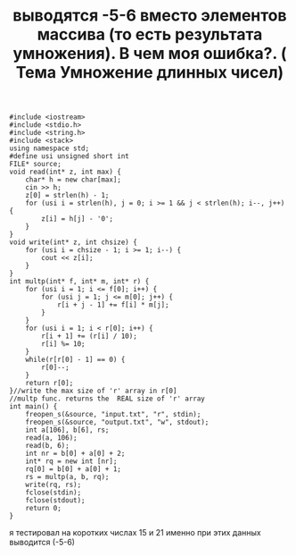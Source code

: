 ﻿---
title: "выводятся -5-6 вместо элементов массива (то есть результата умножения). В чем моя ошибка?. ( Тема Умножение длинных чисел)"
se.owner.user_id: 381015
se.owner.display_name: "green321"
se.owner.link: "https://ru.meta.stackoverflow.com/users/381015/green321"
se.link: "https://ru.meta.stackoverflow.com/questions/10650/%d0%b2%d1%8b%d0%b2%d0%be%d0%b4%d1%8f%d1%82%d1%81%d1%8f-5-6-%d0%b2%d0%bc%d0%b5%d1%81%d1%82%d0%be-%d1%8d%d0%bb%d0%b5%d0%bc%d0%b5%d0%bd%d1%82%d0%be%d0%b2-%d0%bc%d0%b0%d1%81%d1%81%d0%b8%d0%b2%d0%b0-%d1%82%d0%be-%d0%b5%d1%81%d1%82%d1%8c-%d1%80%d0%b5%d0%b7%d1%83%d0%bb%d1%8c%d1%82%d0%b0%d1%82%d0%b0-%d1%83%d0%bc%d0%bd%d0%be%d0%b6%d0%b5%d0%bd%d0%b8%d1%8f-%d0%92-%d1%87%d0%b5%d0%bc-%d0%bc%d0%be"
se.question_id: 10650
se.post_type: question
---
<pre><code>#include &lt;iostream&gt;
#include &lt;stdio.h&gt;
#include &lt;string.h&gt;
#include &lt;stack&gt;
using namespace std;
#define usi unsigned short int
FILE* source;
void read(int* z, int max) {
    char* h = new char[max];
    cin &gt;&gt; h;
    z[0] = strlen(h) - 1;
    for (usi i = strlen(h), j = 0; i &gt;= 1 &amp;&amp; j &lt; strlen(h); i--, j++) {
        z[i] = h[j] - '0';
    }
}
void write(int* z, int chsize) {
    for (usi i = chsize - 1; i &gt;= 1; i--) {
        cout &lt;&lt; z[i];
    }
}
int multp(int* f, int* m, int* r) {
    for (usi i = 1; i &lt;= f[0]; i++) {
        for (usi j = 1; j &lt;= m[0]; j++) {
            r[i + j - 1] += f[i] * m[j];
        }
    }
    for (usi i = 1; i &lt; r[0]; i++) {
        r[i + 1] += (r[i] / 10);
        r[i] %= 10;
    }
    while(r[r[0] - 1] == 0) {
        r[0]--;
    }
    return r[0];
}//write the max size of 'r' array in r[0]
//multp func. returns the  REAL size of 'r' array
int main() {
    freopen_s(&amp;source, &quot;input.txt&quot;, &quot;r&quot;, stdin);
    freopen_s(&amp;source, &quot;output.txt&quot;, &quot;w&quot;, stdout);
    int a[106], b[6], rs;
    read(a, 106);
    read(b, 6);
    int nr = b[0] + a[0] + 2;
    int* rq = new int [nr];
    rq[0] = b[0] + a[0] + 1;
    rs = multp(a, b, rq);
    write(rq, rs);
    fclose(stdin);
    fclose(stdout);
    return 0;
}
</code></pre>
<p>я тестировал на коротких числах 15 и 21 именно при этих данных выводится (-5-6)</p>
